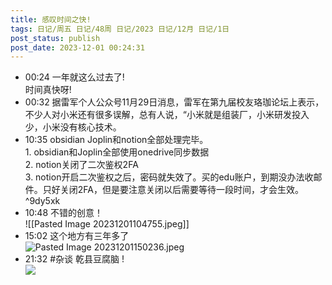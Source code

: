 ```yaml
---
title: 感叹时间之快!
tags: 日记/周五 日记/48周 日记/2023 日记/12月 日记/1日
post_status: publish
post_date: 2023-12-01 00:24:31 
---
```

- 00:24 一年就这么过去了!<br>时间真快呀!
- 00:32 据雷军个人公众号11月29日消息，雷军在第九届校友珞珈论坛上表示，不少人对小米还有很多误解，总有人说，“小米就是组装厂，小米研发投入少，小米没有核心技术。
- 10:35 obsidian Joplin和notion全部处理完毕。<br>1. obsidian和Joplin全部使用onedrive同步数据<br>2. notion关闭了二次鉴权2FA<br>3. notion开启二次鉴权之后，密码就失效了。买的edu账户，到期没办法收邮件。只好关闭2FA，但是要注意关闭以后需要等待一段时间，才会生效。 ^9dy5xk
- 10:48 不错的创意！<br>![[Pasted Image 20231201104755.jpeg]]
- 15:02 这个地方有三年多了 <br>![Pasted Image 20231201150236.jpeg](https://fastly.jsdelivr.net/gh/jarlin8/obsidian@main/attachment/Pasted%20Image%2020231201150236.jpeg)
- 21:32 #杂谈 乾县豆腐脑 !<br>![](https://fastly.jsdelivr.net/gh/jarlin8/obsidian@main/attachment/Pasted%20Image%2020231201213220.jpeg)
